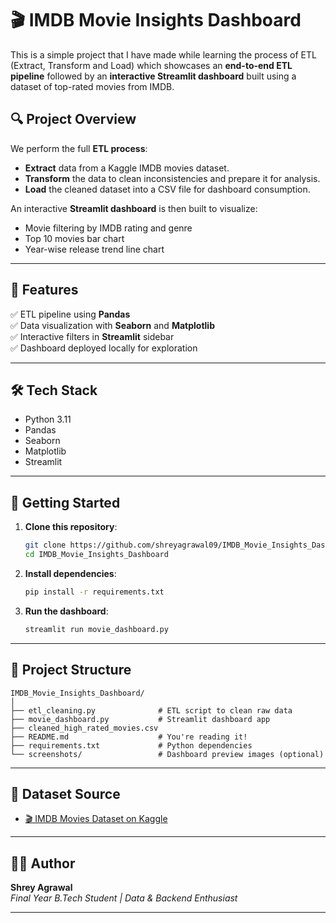 # 🎬 IMDB Movie Insights Dashboard

This is a simple project that I have made while learning the process of ETL (Extract, Transform and Load) which showcases an **end-to-end ETL pipeline** followed by an **interactive Streamlit dashboard** built using a dataset of top-rated movies from IMDB.

## 🔍 Project Overview

We perform the full **ETL process**:
- **Extract** data from a Kaggle IMDB movies dataset.
- **Transform** the data to clean inconsistencies and prepare it for analysis.
- **Load** the cleaned dataset into a CSV file for dashboard consumption.

An interactive **Streamlit dashboard** is then built to visualize:
- Movie filtering by IMDB rating and genre
- Top 10 movies bar chart
- Year-wise release trend line chart

---

## 📌 Features

✅ ETL pipeline using **Pandas**  
✅ Data visualization with **Seaborn** and **Matplotlib**  
✅ Interactive filters in **Streamlit** sidebar  
✅ Dashboard deployed locally for exploration  

---

## 🛠️ Tech Stack

- Python 3.11
- Pandas
- Seaborn
- Matplotlib
- Streamlit


---

## 🚀 Getting Started

1. **Clone this repository**:
   ```bash
   git clone https://github.com/shreyagrawal09/IMDB_Movie_Insights_Dashboard.git
   cd IMDB_Movie_Insights_Dashboard
   ```

2. **Install dependencies**:
   ```bash
   pip install -r requirements.txt
   ```

3. **Run the dashboard**:
   ```bash
   streamlit run movie_dashboard.py
   ```

---

## 📁 Project Structure

```
IMDB_Movie_Insights_Dashboard/
│
├── etl_cleaning.py              # ETL script to clean raw data
├── movie_dashboard.py           # Streamlit dashboard app
├── cleaned_high_rated_movies.csv
├── README.md                    # You're reading it!
├── requirements.txt             # Python dependencies
└── screenshots/                 # Dashboard preview images (optional)
```

---

## 📂 Dataset Source

- [🎬 IMDB Movies Dataset on Kaggle](https://www.kaggle.com/datasets/sanjeetsinghnaik/imdb-top-1000-movies)


---

## 👨‍💻 Author

**Shrey Agrawal**  
*Final Year B.Tech Student | Data & Backend Enthusiast*

---
